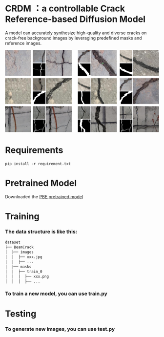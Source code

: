 CRDM ：a controllable Crack Reference-based Diffusion Model
====
A model can accurately synthesize high-quality and diverse cracks on crack-free background images by leveraging predefined masks and reference images.  

![](fig/1.jpg)

# Requirements
```
pip install -r requirement.txt
```
# Pretrained Model
Downloaded the [PBE pretrained model](https://drive.google.com/file/d/15QzaTWsvZonJcXsNv-ilMRCYaQLhzR_i/view?usp=share_link)
# Training
### The data structure is like this:
```
dataset
├── BeamCrack
│  ├── images
│  │  ├── xxx.jpg
│  │  ├── ...
│  ├── masks
│  │  ├── train_0
│  │  │  ├── xxx.png
│  │  │  ├── ...
```
### To train a new model, you can use train.py
# Testing
### To generate new images, you can use test.py
